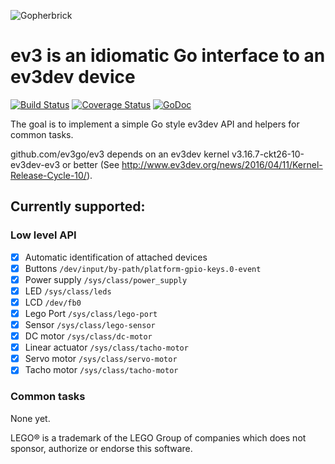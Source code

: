 ![Gopherbrick](gopherbrick.png)
# ev3 is an idiomatic Go interface to an ev3dev device

[![Build Status](https://travis-ci.org/ev3go/ev3.svg?branch=master)](https://travis-ci.org/ev3go/ev3) [![Coverage Status](https://coveralls.io/repos/ev3go/ev3/badge.svg?branch=master&service=github)](https://coveralls.io/github/ev3go/ev3?branch=master) [![GoDoc](https://godoc.org/github.com/ev3go/ev3?status.svg)](https://godoc.org/github.com/ev3go/ev3)

The goal is to implement a simple Go style ev3dev API and helpers for common tasks.

github.com/ev3go/ev3 depends on an ev3dev kernel v3.16.7-ckt26-10-ev3dev-ev3 or better (See http://www.ev3dev.org/news/2016/04/11/Kernel-Release-Cycle-10/).

## Currently supported:

### Low level API

- [x] Automatic identification of attached devices
- [x] Buttons `/dev/input/by-path/platform-gpio-keys.0-event`
- [x] Power supply `/sys/class/power_supply`
- [x] LED `/sys/class/leds`
- [x] LCD `/dev/fb0`
- [x] Lego Port `/sys/class/lego-port`
- [x] Sensor `/sys/class/lego-sensor`
- [x] DC motor `/sys/class/dc-motor`
- [x] Linear actuator `/sys/class/tacho-motor`
- [x] Servo motor `/sys/class/servo-motor`
- [x] Tacho motor `/sys/class/tacho-motor`

### Common tasks

None yet.

LEGO® is a trademark of the LEGO Group of companies which does not sponsor, authorize or endorse this software.
